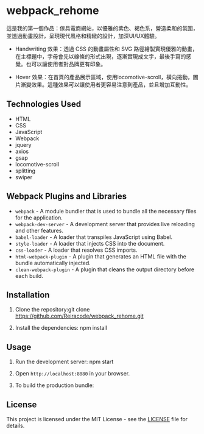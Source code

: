 # webpack_rehome
 
這是我的第一個作品：傢具電商網站，以優雅的紫色、褐色系，營造柔和的氛圍，並透過動畫設計，呈現現代風格和精緻的設計，加深UI/UX體驗。
 
- Handwriting 效果：透過 CSS 的動畫屬性和 SVG 路徑繪製實現優雅的動畫，在主標題中，字母會先以線條的形式出現，逐漸實現成文字，最後手寫的感覺。也可以讓使用者對品牌更有印象。

- Hover 效果：在首頁的產品展示區域，使用locomotive-scroll，橫向捲動，圖片漸變效果。這種效果可以讓使用者更容易注意到產品，並且增加互動性。

## Technologies Used

- HTML
- CSS
- JavaScript
- Webpack
- jquery
- axios
- gsap
- locomotive-scroll
- splitting
- swiper

## Webpack Plugins and Libraries

- `webpack` - A module bundler that is used to bundle all the necessary files for the application.
- `webpack-dev-server` - A development server that provides live reloading and other features.
- `babel-loader` - A loader that transpiles JavaScript using Babel.
- `style-loader` - A loader that injects CSS into the document.
- `css-loader` - A loader that resolves CSS imports.
- `html-webpack-plugin` - A plugin that generates an HTML file with the bundle automatically injected.
- `clean-webpack-plugin` - A plugin that cleans the output directory before each build.

## Installation

1. Clone the repository:git clone https://github.com/Reiracode/webpack_rehome.git

2. Install the dependencies: npm install

## Usage

1. Run the development server: npm start

2. Open `http://localhost:8080` in your browser.

3. To build the production bundle:


## License

This project is licensed under the MIT License - see the [LICENSE](LICENSE) file for details.


